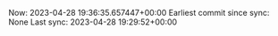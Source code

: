 Now: 2023-04-28 19:36:35.657447+00:00 Earliest commit since sync: None Last sync: 2023-04-28 19:29:52+00:00

